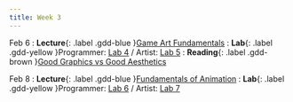 ```yaml
---
title: Week 3
---
```


Feb 6
: **Lecture**{: .label .gdd-blue }[Game Art Fundamentals]
: **Lab**{: .label .gdd-yellow }Programmer: [Lab 4] / Artist: [Lab 5]
: **Reading**{: .label .gdd-brown }[Good Graphics vs Good Aesthetics]

Feb 8
: **Lecture**{: .label .gdd-blue }[Fundamentals of Animation]
: **Lab**{: .label .gdd-yellow }Programmer: [Lab 6] / Artist: [Lab 7]


[Game Art Fundamentals]: https://docs.google.com/presentation/d/18Z5mJ-LO84AU3PzaATqwU4cUpmeQOqvWrjUnXhDTi-E/edit?usp=sharing 
[Fundamentals of Animation]: https://docs.google.com/presentation/d/1Ik2nqnqBubvtusnuC8mWJD7H4SDaGyZlryWj_aJMCOU/edit?usp=sharing
 
[Lab 4]: ./../pages/labs/lab4/lab4
[Lab 5]: ./../pages/labs/lab5/lab5
[Lab 6]: ./../pages/labs/lab6/lab6
[Lab 7]: ./../pages/labs/lab7/lab7

[Good Graphics vs Good Aesthetics]: https://gamedevlibrary.com/the-difference-between-good-graphics-and-good-aesthetics-in-video-games-eb012c2e3cbe